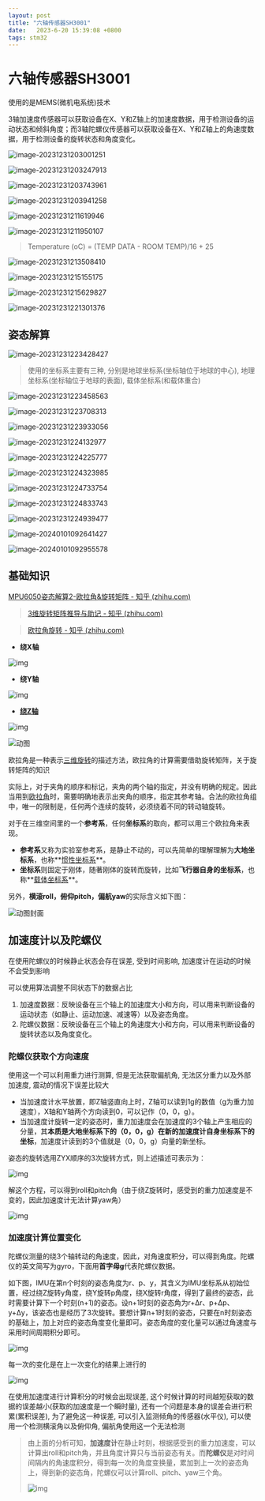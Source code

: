 ```yaml
---
layout: post
title: "六轴传感器SH3001" 
date:   2023-6-20 15:39:08 +0800
tags: stm32
---
```


# 六轴传感器SH3001

使用的是MEMS(微机电系统)技术

3轴加速度传感器可以获取设备在X、Y和Z轴上的加速度数据，用于检测设备的运动状态和倾斜角度；而3轴陀螺仪传感器可以获取设备在X、Y和Z轴上的角速度数据，用于检测设备的旋转状态和角度变化。

![image-20231231203001251](https://picture-01-1316374204.cos.ap-beijing.myqcloud.com/image/202312312030701.png)

![image-20231231203247913](https://picture-01-1316374204.cos.ap-beijing.myqcloud.com/image/202312312032972.png)

![image-20231231203743961](https://picture-01-1316374204.cos.ap-beijing.myqcloud.com/image/202312312037037.png)

![image-20231231203941258](https://picture-01-1316374204.cos.ap-beijing.myqcloud.com/image/202312312039323.png)

![image-20231231211619946](https://picture-01-1316374204.cos.ap-beijing.myqcloud.com/image/202312312116000.png)

![image-20231231211950107](https://picture-01-1316374204.cos.ap-beijing.myqcloud.com/image/202312312119178.png)

> Temperature (oC) = (TEMP DATA - ROOM TEMP)/16 + 25

![image-20231231213508410](https://picture-01-1316374204.cos.ap-beijing.myqcloud.com/image/202312312135468.png)

![image-20231231215155175](https://picture-01-1316374204.cos.ap-beijing.myqcloud.com/image/202312312151222.png)

![image-20231231215629827](https://picture-01-1316374204.cos.ap-beijing.myqcloud.com/image/202312312156889.png)

![image-20231231221301376](https://picture-01-1316374204.cos.ap-beijing.myqcloud.com/image/202312312213431.png)

## 姿态解算

![image-20231231223428427](https://picture-01-1316374204.cos.ap-beijing.myqcloud.com/image/202312312234519.png)

> 使用的坐标系主要有三种, 分别是地球坐标系(坐标轴位于地球的中心), 地理坐标系(坐标轴位于地球的表面), 载体坐标系(和载体重合)

![image-20231231223458563](https://picture-01-1316374204.cos.ap-beijing.myqcloud.com/image/202312312234634.png)

![image-20231231223708313](https://picture-01-1316374204.cos.ap-beijing.myqcloud.com/image/202312312237376.png)

![image-20231231223933056](https://picture-01-1316374204.cos.ap-beijing.myqcloud.com/image/202312312239118.png)

![image-20231231224132977](https://picture-01-1316374204.cos.ap-beijing.myqcloud.com/image/202312312241070.png)

![image-20231231224225777](https://picture-01-1316374204.cos.ap-beijing.myqcloud.com/image/202312312242845.png)

![image-20231231224323985](https://picture-01-1316374204.cos.ap-beijing.myqcloud.com/image/202312312243088.png)

![image-20231231224733754](https://picture-01-1316374204.cos.ap-beijing.myqcloud.com/image/202312312247816.png)

![image-20231231224833743](https://picture-01-1316374204.cos.ap-beijing.myqcloud.com/image/202312312248804.png)

![image-20231231224939477](https://picture-01-1316374204.cos.ap-beijing.myqcloud.com/image/202312312249540.png)

![image-20240101092641427](https://picture-01-1316374204.cos.ap-beijing.myqcloud.com/image/202401010926559.png)

![image-20240101092955578](https://picture-01-1316374204.cos.ap-beijing.myqcloud.com/image/202401010929648.png)

## 基础知识

[MPU6050姿态解算2-欧拉角&旋转矩阵 - 知乎 (zhihu.com)](https://zhuanlan.zhihu.com/p/195683958)

> [3维旋转矩阵推导与助记 - 知乎 (zhihu.com)](https://zhuanlan.zhihu.com/p/183973440)

> [欧拉角旋转 - 知乎 (zhihu.com)](https://zhuanlan.zhihu.com/p/186299280)

- **绕X轴**

![img](https://pic1.zhimg.com/80/v2-0e0a8be32cb4cd9ccd8447127fc530e2_720w.webp)

- **绕Y轴**

![img](https://pic1.zhimg.com/80/v2-7110db8e23efd90395581335c40598e0_720w.webp)

- **[绕Z轴](https://zhida.zhihu.com/search?content_id=129016364&content_type=Article&match_order=4&q=绕Z轴&zhida_source=entity)**

![img](https://pic4.zhimg.com/80/v2-2a0bcfe94b75414c2c8729b2dc8d7b41_720w.webp)

![动图](https://pic2.zhimg.com/v2-7cae68055445721f53553800d9c42c7f_b.webp)

欧拉角是一种表示[三维旋转](https://zhida.zhihu.com/search?content_id=129532898&content_type=Article&match_order=1&q=三维旋转&zhida_source=entity)的描述方法，欧拉角的计算需要借助旋转矩阵，关于旋转矩阵的知识

实际上，对于夹角的顺序和标记，夹角的两个轴的指定，并没有明确的规定。因此当用到[欧拉角](https://zhida.zhihu.com/search?content_id=129532898&content_type=Article&match_order=6&q=欧拉角&zhida_source=entity)时，需要明确地表示出夹角的顺序，指定其参考轴。合法的欧拉角组中，唯一的限制是，任何两个连续的旋转，必须绕着不同的转动轴旋转。

对于在三维空间里的一个**参考系**，任何**坐标系**的取向，都可以用三个欧拉角来表现。

- **参考系**又称为实验室参考系，是静止不动的，可以先简单的理解理解为**大地坐标系**，也称**[惯性坐标系](https://zhida.zhihu.com/search?content_id=129532898&content_type=Article&match_order=1&q=惯性坐标系&zhida_source=entity)**。
- **坐标系**则固定于刚体，随著刚体的旋转而旋转，比如**飞行器自身的坐标系**，也称**[载体坐标系](https://zhida.zhihu.com/search?content_id=129532898&content_type=Article&match_order=1&q=载体坐标系&zhida_source=entity)**。

另外，**横滚roll，俯仰pitch，偏航yaw**的实际含义如下图：

![动图封面](https://pic3.zhimg.com/v2-69bc85754c2955ba92206fcba2d45cf2_b.jpg)

## 加速度计以及陀螺仪

在使用陀螺仪的时候静止状态会存在误差, 受到时间影响, 加速度计在运动的时候不会受到影响

可以使用算法调整不同状态下的数据占比

1. 加速度数据：反映设备在三个轴上的加速度大小和方向，可以用来判断设备的运动状态（如静止、运动加速、减速等）以及姿态角度。
2. 陀螺仪数据：反映设备在三个轴上的角速度大小和方向，可以用来判断设备的旋转状态以及角度变化。

### 陀螺仪获取个方向速度

使用这一个可以利用重力进行测算, 但是无法获取偏航角, 无法区分重力以及外部加速度, 震动的情况下误差比较大

- 当加速度计水平放置，即Z轴竖直向上时，Z轴可以读到1g的数值（g为重力加速度），X轴和Y轴两个方向读到0，可以记作（0，0，g）。
- 当加速度计旋转一定的姿态时，重力加速度会在加速度的3个轴上产生相应的分量，其**本质是大地坐标系下的（0，0，g）在新的加速度计自身坐标系下的坐标**，加速度计读到的3个值就是（0，0，g）向量的新坐标。

姿态的旋转选用ZYX顺序的3次旋转方式，则上述描述可表示为：

![img](https://pic3.zhimg.com/80/v2-3dc75acdc5b5e64f2af9b3fb28b368de_720w.webp)

解这个方程，可以得到roll和pitch角（由于绕Z旋转时，感受到的重力加速度是不变的，因此加速度计无法计算yaw角）

![img](https://pic3.zhimg.com/80/v2-0c08fbd578d1aa64ea64c617c6eac39a_720w.webp)

### 加速度计算位置变化

陀螺仪测量的绕3个轴转动的角速度，因此，对角速度积分，可以得到角度。陀螺仪的英文简写为gyro，下面用**首字母g**代表陀螺仪数据。

如下图，IMU在第n个时刻的姿态角度为r、p、y，其含义为IMU坐标系从初始位置，经过绕Z旋转y角度，绕Y旋转p角度，绕X旋转r角度，得到了最终的姿态，此时需要计算下一个时刻(n+1)的姿态。设n+1时刻的姿态角为r+Δr、p+Δp、y+Δy，该姿态也是经历了3次旋转。要想计算n+1时刻的姿态，只要在n时刻姿态的基础上，加上对应的姿态角度变化量即可。姿态角度的变化量可以通过角速度与采用时间周期积分即可。

![img](https://pic2.zhimg.com/80/v2-b8e2f588258c2297a06bb2dca7381e8f_720w.webp)

每一次的变化是在上一次变化的结果上进行的

![img](https://pic4.zhimg.com/80/v2-8f9e706d1378f9aa57b57320c1d48c5d_720w.webp)

在使用加速度进行计算积分的时候会出现误差, 这个时候计算的时间越短获取的数据的误差越小(获取的加速度是一个瞬时量), 还有一个问题是本身的误差会进行积累(累积误差), 为了避免这一种误差, 可以引入监测倾角的传感器(水平仪), 可以使用一个检测横滚角以及俯仰角, 偏航角使用这一个无法检测

> 由上面的分析可知，**加速度计**在静止时刻，根据感受到的重力加速度，可以计算出roll和pitch角，并且角度计算只与当前姿态有关。而**陀螺仪**是对时间间隔内的角速度积分，得到每一次的角度变换量，累加到上一次的姿态角上，得到新的姿态角，陀螺仪可以计算roll、pitch、yaw三个角。
>
> ![img](https://pic1.zhimg.com/80/v2-b2bb643d59b3f143b7555074e4d5b3b6_720w.webp)

